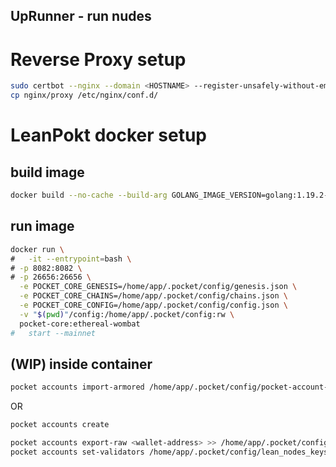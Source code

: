 UpRunner - run nudes
-----

# Reverse Proxy setup
```bash
sudo certbot --nginx --domain <HOSTNAME> --register-unsafely-without-email --no-redirect --agree-tos
cp nginx/proxy /etc/nginx/conf.d/
```

# LeanPokt docker setup
## build image
```bash
docker build --no-cache --build-arg GOLANG_IMAGE_VERSION=golang:1.19.2-alpine --build-arg BRANCH_NAME=ethereal-wombat -t pocket-core:ethereal-wombat .
```
## run image
```bash
docker run \
#   -it --entrypoint=bash \
# -p 8082:8082 \
# -p 26656:26656 \
  -e POCKET_CORE_GENESIS=/home/app/.pocket/config/genesis.json \
  -e POCKET_CORE_CHAINS=/home/app/.pocket/config/chains.json \
  -e POCKET_CORE_CONFIG=/home/app/.pocket/config/config.json \
  -v "$(pwd)"/config:/home/app/.pocket/config:rw \
  pocket-core:ethereal-wombat
#   start --mainnet
```
## (WIP) inside container
```bash
pocket accounts import-armored /home/app/.pocket/config/pocket-account-<wallet-address>.json
```
OR 
```bash
pocket accounts create
```
```bash
pocket accounts export-raw <wallet-address> >> /home/app/.pocket/config/lean_nodes_keys.json # add priv_key
pocket accounts set-validators /home/app/.pocket/config/lean_nodes_keys.json
```